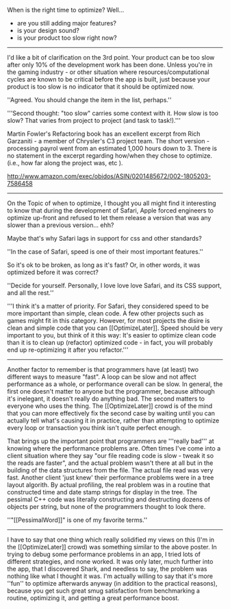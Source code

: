 When is the right time to optimize? Well...


* are you still adding major features?
* is your design sound?
* is your product too slow right now?


----
I'd like a bit of clarification on the 3rd point. Your product can be too slow after only 10% of the development work has been done. Unless you're in the gaming industry - or other situation where resources/computational cycles are known to be critical before the app is built, just because your product is too slow is no indicator that it should be optimized now.

''Agreed. You should change the item in the list, perhaps.''

'''Second thought: "too slow" carries some context with it. How slow is too slow? That varies from project to project (and task to task!).'''

Martin Fowler's Refactoring book has an excellent excerpt from Rich Garzaniti - a member of Chrysler's C3 project team. The short version - processing payrol went from an estimated 1,000 hours down to 3. There is no statement in the excerpt regarding how/when they chose to optimize. (i.e., how far along the project  was, etc ).

http://www.amazon.com/exec/obidos/ASIN/0201485672/002-1805203-7586458

----
On the Topic of when to optimize, I thought you all might find it interesting to know that during the development of Safari, Apple forced engineers to optimize up-front and refused to let them release a version that was any slower than a previous version... ehh?

Maybe that's why Safari lags in support for css and other standards?

''In the case of Safari, speed is one of their most important features.''

So it's ok to be broken, as long as it's fast? Or, in other words, it was optimized before it was correct?

''Decide for yourself. Personally, I love love love Safari, and its CSS support, and all the rest.''

'''I think it's a matter of priority. For Safari, they considered speed to be more important than simple, clean code. A few other projects such as games might fit in this category. However, for most projects the disire is clean and simple code that you can [[OptimizeLater]]. Speed should be very important to you, but think of it this way: It's easier to optimize clean code than it is to clean up (refactor) optimized code - in fact, you will probably end up re-optimizing it after you refactor.'''

----

Another factor to remember is that programmers have (at least) two different ways to measure "fast".  A loop can be slow and not affect performance as a whole, or performance overall can be slow.  In general, the first one doesn't matter to anyone but the programmer, because although it's inelegant, it doesn't really do anything bad.  The second matters to everyone who uses the thing.  The [[OptimizeLater]] crowd is of the mind that you can more effectively fix the second case by waiting until you can actually tell what's causing it in practice, rather than attempting to optimize every loop or transaction you think isn't quite perfect enough.

That brings up the important point that programmers are '''really bad''' at knowing where the performance problems are.  Often times I've come into a client situation where they say "our file reading code is slow - tweak it so the reads are faster", and the actual problem wasn't there at all but in the building of the data structures from the file.  The actual file read was very fast.  Another client 'just knew' their performance problems were in a tree layout algorith.  By actual profiling, the real problem was in a routine that constructed time and date stamp strings for display in the tree.  The pessimal C++ code was literally constructing and destructing dozens of objects per string, but none of the programmers thought to look there.

''"[[PessimalWord]]" is one of my favorite terms.''

----

I have to say that one thing which really solidified my views on this (I'm in the [[OptimizeLater]] crowd) was something similar to the above poster. In trying to debug some performance problems in an app, I tried lots of different strategies, and none worked. It was only later, much further into the app, that I discovered Shark, and needless to say, the problem was nothing like what I thought it was. I'm actually willing to say that it's more ''fun'' to optimize afterwards anyway (in addition to the practical reasons), because you get such great smug satisfaction from benchmarking a routine, optimizing it, and getting a great performance boost.